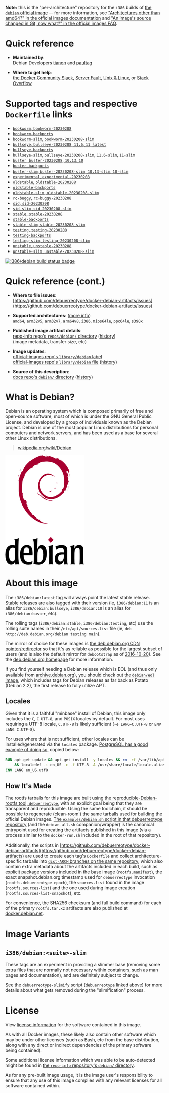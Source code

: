 <!--

********************************************************************************

WARNING:

    DO NOT EDIT "debian/README.md"

    IT IS AUTO-GENERATED

    (from the other files in "debian/" combined with a set of templates)

********************************************************************************

-->

**Note:** this is the "per-architecture" repository for the `i386` builds of [the `debian` official image](https://hub.docker.com/_/debian) -- for more information, see ["Architectures other than amd64?" in the official images documentation](https://github.com/docker-library/official-images#architectures-other-than-amd64) and ["An image's source changed in Git, now what?" in the official images FAQ](https://github.com/docker-library/faq#an-images-source-changed-in-git-now-what).

# Quick reference

-	**Maintained by**:  
	Debian Developers [tianon](https://qa.debian.org/developer.php?login=tianon) and [paultag](https://qa.debian.org/developer.php?login=paultag)

-	**Where to get help**:  
	[the Docker Community Slack](https://dockr.ly/comm-slack), [Server Fault](https://serverfault.com/help/on-topic), [Unix & Linux](https://unix.stackexchange.com/help/on-topic), or [Stack Overflow](https://stackoverflow.com/help/on-topic)

# Supported tags and respective `Dockerfile` links

-	[`bookworm`, `bookworm-20230208`](https://github.com/debuerreotype/docker-debian-artifacts/blob/6c533bab372fa04a413784cb1c34bc6bbe0ebea9/bookworm/Dockerfile)
-	[`bookworm-backports`](https://github.com/debuerreotype/docker-debian-artifacts/blob/6c533bab372fa04a413784cb1c34bc6bbe0ebea9/bookworm/backports/Dockerfile)
-	[`bookworm-slim`, `bookworm-20230208-slim`](https://github.com/debuerreotype/docker-debian-artifacts/blob/6c533bab372fa04a413784cb1c34bc6bbe0ebea9/bookworm/slim/Dockerfile)
-	[`bullseye`, `bullseye-20230208`, `11.6`, `11`, `latest`](https://github.com/debuerreotype/docker-debian-artifacts/blob/6c533bab372fa04a413784cb1c34bc6bbe0ebea9/bullseye/Dockerfile)
-	[`bullseye-backports`](https://github.com/debuerreotype/docker-debian-artifacts/blob/6c533bab372fa04a413784cb1c34bc6bbe0ebea9/bullseye/backports/Dockerfile)
-	[`bullseye-slim`, `bullseye-20230208-slim`, `11.6-slim`, `11-slim`](https://github.com/debuerreotype/docker-debian-artifacts/blob/6c533bab372fa04a413784cb1c34bc6bbe0ebea9/bullseye/slim/Dockerfile)
-	[`buster`, `buster-20230208`, `10.13`, `10`](https://github.com/debuerreotype/docker-debian-artifacts/blob/6c533bab372fa04a413784cb1c34bc6bbe0ebea9/buster/Dockerfile)
-	[`buster-backports`](https://github.com/debuerreotype/docker-debian-artifacts/blob/6c533bab372fa04a413784cb1c34bc6bbe0ebea9/buster/backports/Dockerfile)
-	[`buster-slim`, `buster-20230208-slim`, `10.13-slim`, `10-slim`](https://github.com/debuerreotype/docker-debian-artifacts/blob/6c533bab372fa04a413784cb1c34bc6bbe0ebea9/buster/slim/Dockerfile)
-	[`experimental`, `experimental-20230208`](https://github.com/debuerreotype/docker-debian-artifacts/blob/6c533bab372fa04a413784cb1c34bc6bbe0ebea9/experimental/Dockerfile)
-	[`oldstable`, `oldstable-20230208`](https://github.com/debuerreotype/docker-debian-artifacts/blob/6c533bab372fa04a413784cb1c34bc6bbe0ebea9/oldstable/Dockerfile)
-	[`oldstable-backports`](https://github.com/debuerreotype/docker-debian-artifacts/blob/6c533bab372fa04a413784cb1c34bc6bbe0ebea9/oldstable/backports/Dockerfile)
-	[`oldstable-slim`, `oldstable-20230208-slim`](https://github.com/debuerreotype/docker-debian-artifacts/blob/6c533bab372fa04a413784cb1c34bc6bbe0ebea9/oldstable/slim/Dockerfile)
-	[`rc-buggy`, `rc-buggy-20230208`](https://github.com/debuerreotype/docker-debian-artifacts/blob/6c533bab372fa04a413784cb1c34bc6bbe0ebea9/rc-buggy/Dockerfile)
-	[`sid`, `sid-20230208`](https://github.com/debuerreotype/docker-debian-artifacts/blob/6c533bab372fa04a413784cb1c34bc6bbe0ebea9/sid/Dockerfile)
-	[`sid-slim`, `sid-20230208-slim`](https://github.com/debuerreotype/docker-debian-artifacts/blob/6c533bab372fa04a413784cb1c34bc6bbe0ebea9/sid/slim/Dockerfile)
-	[`stable`, `stable-20230208`](https://github.com/debuerreotype/docker-debian-artifacts/blob/6c533bab372fa04a413784cb1c34bc6bbe0ebea9/stable/Dockerfile)
-	[`stable-backports`](https://github.com/debuerreotype/docker-debian-artifacts/blob/6c533bab372fa04a413784cb1c34bc6bbe0ebea9/stable/backports/Dockerfile)
-	[`stable-slim`, `stable-20230208-slim`](https://github.com/debuerreotype/docker-debian-artifacts/blob/6c533bab372fa04a413784cb1c34bc6bbe0ebea9/stable/slim/Dockerfile)
-	[`testing`, `testing-20230208`](https://github.com/debuerreotype/docker-debian-artifacts/blob/6c533bab372fa04a413784cb1c34bc6bbe0ebea9/testing/Dockerfile)
-	[`testing-backports`](https://github.com/debuerreotype/docker-debian-artifacts/blob/6c533bab372fa04a413784cb1c34bc6bbe0ebea9/testing/backports/Dockerfile)
-	[`testing-slim`, `testing-20230208-slim`](https://github.com/debuerreotype/docker-debian-artifacts/blob/6c533bab372fa04a413784cb1c34bc6bbe0ebea9/testing/slim/Dockerfile)
-	[`unstable`, `unstable-20230208`](https://github.com/debuerreotype/docker-debian-artifacts/blob/6c533bab372fa04a413784cb1c34bc6bbe0ebea9/unstable/Dockerfile)
-	[`unstable-slim`, `unstable-20230208-slim`](https://github.com/debuerreotype/docker-debian-artifacts/blob/6c533bab372fa04a413784cb1c34bc6bbe0ebea9/unstable/slim/Dockerfile)

[![i386/debian build status badge](https://img.shields.io/jenkins/s/https/doi-janky.infosiftr.net/job/multiarch/job/i386/job/debian.svg?label=i386/debian%20%20build%20job)](https://doi-janky.infosiftr.net/job/multiarch/job/i386/job/debian/)

# Quick reference (cont.)

-	**Where to file issues**:  
	[https://github.com/debuerreotype/docker-debian-artifacts/issues](https://github.com/debuerreotype/docker-debian-artifacts/issues)

-	**Supported architectures**: ([more info](https://github.com/docker-library/official-images#architectures-other-than-amd64))  
	[`amd64`](https://hub.docker.com/r/amd64/debian/), [`arm32v5`](https://hub.docker.com/r/arm32v5/debian/), [`arm32v7`](https://hub.docker.com/r/arm32v7/debian/), [`arm64v8`](https://hub.docker.com/r/arm64v8/debian/), [`i386`](https://hub.docker.com/r/i386/debian/), [`mips64le`](https://hub.docker.com/r/mips64le/debian/), [`ppc64le`](https://hub.docker.com/r/ppc64le/debian/), [`s390x`](https://hub.docker.com/r/s390x/debian/)

-	**Published image artifact details**:  
	[repo-info repo's `repos/debian/` directory](https://github.com/docker-library/repo-info/blob/master/repos/debian) ([history](https://github.com/docker-library/repo-info/commits/master/repos/debian))  
	(image metadata, transfer size, etc)

-	**Image updates**:  
	[official-images repo's `library/debian` label](https://github.com/docker-library/official-images/issues?q=label%3Alibrary%2Fdebian)  
	[official-images repo's `library/debian` file](https://github.com/docker-library/official-images/blob/master/library/debian) ([history](https://github.com/docker-library/official-images/commits/master/library/debian))

-	**Source of this description**:  
	[docs repo's `debian/` directory](https://github.com/docker-library/docs/tree/master/debian) ([history](https://github.com/docker-library/docs/commits/master/debian))

# What is Debian?

Debian is an operating system which is composed primarily of free and open-source software, most of which is under the GNU General Public License, and developed by a group of individuals known as the Debian project. Debian is one of the most popular Linux distributions for personal computers and network servers, and has been used as a base for several other Linux distributions.

> [wikipedia.org/wiki/Debian](https://en.wikipedia.org/wiki/Debian)

![logo](https://raw.githubusercontent.com/docker-library/docs/b449be7df57e9ed9086bb5821bfb5d6cdc5d67a4/debian/logo.png)

# About this image

The `i386/debian:latest` tag will always point the latest stable release. Stable releases are also tagged with their version (ie, `i386/debian:11` is an alias for `i386/debian:bullseye`, `i386/debian:10` is an alias for `i386/debian:buster`, etc).

The rolling tags (`i386/debian:stable`, `i386/debian:testing`, etc) use the rolling suite names in their `/etc/apt/sources.list` file (ie, `deb http://deb.debian.org/debian testing main`).

The mirror of choice for these images is [the deb.debian.org CDN pointer/redirector](https://deb.debian.org) so that it's as reliable as possible for the largest subset of users (and is also the default mirror for `debootstrap` as of [2016-10-20](https://anonscm.debian.org/cgit/d-i/debootstrap.git/commit/?id=9e8bc60ad1ccf3a25ce7890526b70059f3e770de)). See the [deb.debian.org homepage](https://deb.debian.org) for more information.

If you find yourself needing a Debian release which is EOL (and thus only available from [archive.debian.org](http://archive.debian.org)), you should check out [the `debian/eol` image](https://hub.docker.com/r/debian/eol/), which includes tags for Debian releases as far back as Potato (Debian 2.2), the first release to fully utilize APT.

## Locales

Given that it is a faithful "minbase" install of Debian, this image only includes the `C`, `C.UTF-8`, and `POSIX` locales by default. For most uses requiring a UTF-8 locale, `C.UTF-8` is likely sufficient (`-e LANG=C.UTF-8` or `ENV LANG C.UTF-8`).

For uses where that is not sufficient, other locales can be installed/generated via the `locales` package. [PostgreSQL has a good example of doing so](https://github.com/docker-library/postgres/blob/69bc540ecfffecce72d49fa7e4a46680350037f9/9.6/Dockerfile#L21-L24), copied below:

```dockerfile
RUN apt-get update && apt-get install -y locales && rm -rf /var/lib/apt/lists/* \
	&& localedef -i en_US -c -f UTF-8 -A /usr/share/locale/locale.alias en_US.UTF-8
ENV LANG en_US.utf8
```

## How It's Made

The rootfs tarballs for this image are built using [the reproducible-Debian-rootfs tool, `debuerreotype`](https://github.com/debuerreotype/debuerreotype), with an explicit goal being that they are transparent and reproducible. Using the same toolchain, it should be possible to regenerate (clean-room!) the same tarballs used for building the official Debian images. [The `examples/debian.sh` script in that debuerreotype repository](https://github.com/debuerreotype/debuerreotype/blob/master/examples/debian.sh) (and the `debian-all.sh` companion/wrapper) is the canonical entrypoint used for creating the artifacts published in this image (via a process similar to the `docker-run.sh` included in the root of that repository).

Additionally, the scripts in [https://github.com/debuerreotype/docker-debian-artifacts](https://github.com/debuerreotype/docker-debian-artifacts) are used to create each tag's `Dockerfile` and collect architecture-specific tarballs into [`dist-ARCH` branches on the same repository](https://github.com/debuerreotype/docker-debian-artifacts/branches), which also contain extra metadata about the artifacts included in each build, such as explicit package versions included in the base image (`rootfs.manifest`), the exact snapshot.debian.org timestamp used for `debuerreotype` invocation (`rootfs.debuerreotype-epoch`), the `sources.list` found in the image (`rootfs.sources-list`) and the one used during image creation (`rootfs.sources-list-snapshot`), etc.

For convenience, the SHA256 checksum (and full build command) for each of the primary `rootfs.tar.xz` artifacts are also published at [docker.debian.net](https://docker.debian.net/).

# Image Variants

## `i386/debian:<suite>-slim`

These tags are an experiment in providing a slimmer base (removing some extra files that are normally not necessary within containers, such as man pages and documentation), and are definitely subject to change.

See the `debuerreotype-slimify` script (`debuerreotype` linked above) for more details about what gets removed during the "slimification" process.

# License

View [license information](https://www.debian.org/social_contract#guidelines) for the software contained in this image.

As with all Docker images, these likely also contain other software which may be under other licenses (such as Bash, etc from the base distribution, along with any direct or indirect dependencies of the primary software being contained).

Some additional license information which was able to be auto-detected might be found in [the `repo-info` repository's `debian/` directory](https://github.com/docker-library/repo-info/tree/master/repos/debian).

As for any pre-built image usage, it is the image user's responsibility to ensure that any use of this image complies with any relevant licenses for all software contained within.
